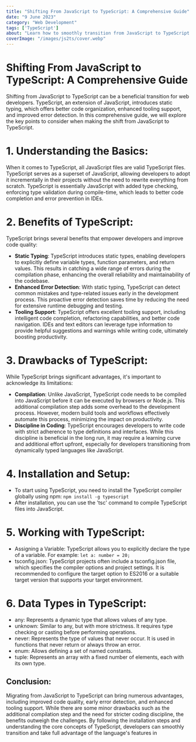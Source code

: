 ```yaml
---
title: "Shifting From JavaScript to TypeScript: A Comprehensive Guide"
date: "9 June 2023"
category: "Web Development"
tags: ['TypeScript']
about: "Learn how to smoothly transition from JavaScript to TypeScript and unlock the benefits of static typing, improved code organization, and enhanced error detection during the development process."
coverImage: "/images/js2ts/cover.webp"
---
```


# Shifting From JavaScript to TypeScript: A Comprehensive Guide

Shifting from JavaScript to TypeScript can be a beneficial transition for web developers. TypeScript, an extension of JavaScript, introduces static typing, which offers better code organization, enhanced tooling support, and improved error detection. In this comprehensive guide, we will explore the key points to consider when making the shift from JavaScript to TypeScript.


# 1. Understanding the Basics:

When it comes to TypeScript, all JavaScript files are valid TypeScript files. TypeScript serves as a superset of JavaScript, allowing developers to adopt it incrementally in their projects without the need to rewrite everything from scratch. TypeScript is essentially JavaScript with added type checking, enforcing type validation during compile-time, which leads to better code completion and error prevention in IDEs.


# 2. Benefits of TypeScript:
TypeScript brings several benefits that empower developers and improve code quality:
- **Static Typing**: TypeScript introduces static types, enabling developers to explicitly define variable types, function parameters, and return values. This results in catching a wide range of errors during the compilation phase, enhancing the overall reliability and maintainability of the codebase.
- **Enhanced Error Detection**: With static typing, TypeScript can detect common mistakes and type-related issues early in the development process. This proactive error detection saves time by reducing the need for extensive runtime debugging and testing.
- **Tooling Support**: TypeScript offers excellent tooling support, including intelligent code completion, refactoring capabilities, and better code navigation. IDEs and text editors can leverage type information to provide helpful suggestions and warnings while writing code, ultimately boosting productivity.

# 3. Drawbacks of TypeScript:
While TypeScript brings significant advantages, it's important to acknowledge its limitations:
- **Compilation**: Unlike JavaScript, TypeScript code needs to be compiled into JavaScript before it can be executed by browsers or Node.js. This additional compilation step adds some overhead to the development process. However, modern build tools and workflows effectively automate this process, minimizing the impact on productivity.
- **Discipline in Coding**: TypeScript encourages developers to write code with strict adherence to type definitions and interfaces. While this discipline is beneficial in the long run, it may require a learning curve and additional effort upfront, especially for developers transitioning from dynamically typed languages like JavaScript.

# 4. Installation and Setup:
- To start using TypeScript, you need to install the TypeScript compiler globally using npm:
    `npm install -g typescript`
- After installation, you can use the 'tsc' command to compile TypeScript files into JavaScript.

# 5. Working with TypeScript:
- Assigning a Variable: TypeScript allows you to explicitly declare the type of a variable. For example:
`let a: number = 20;`
- tsconfig.json: TypeScript projects often include a tsconfig.json file, which specifies the compiler options and project settings. It is recommended to configure the target option to ES2016 or a suitable target version that supports your target environment.

# 6. Data Types in TypeScript:
- any: Represents a dynamic type that allows values of any type.
- unknown: Similar to any, but with more strictness. It requires type checking or casting before performing operations.
- never: Represents the type of values that never occur. It is used in functions that never return or always throw an error.
- enum: Allows defining a set of named constants.
- tuple: Represents an array with a fixed number of elements, each with its own type.

## Conclusion:
Migrating from JavaScript to TypeScript can bring numerous advantages, including improved code quality, early error detection, and enhanced tooling support. While there are some minor drawbacks such as the additional compilation step and the need for stricter coding discipline, the benefits outweigh the challenges. By following the installation steps and understanding the core concepts of TypeScript, developers can smoothly transition and take full advantage of the language's features in
